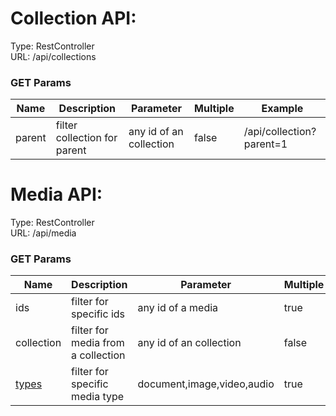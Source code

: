 Collection API:
===============

Type: RestController  
URL: /api/collections

### GET Params
|Name|Description|Parameter|Multiple|Example|
|---|---|---|---|---|
|parent|filter collection for parent|any id of an collection|false|/api/collection?parent=1|



Media API:
===========

Type: RestController  
URL: /api/media

### GET Params
|Name|Description|Parameter|Multiple|Example|
|---|---|---|---|---|
|ids|filter for specific ids|any id of a media|true|/api/media?ids=1,3,4|
|collection|filter for media from a collection|any id of an collection|false|/api/media?collection=1|
|[types](DET-508-MediaTypes.md)|filter for specific media type|document,image,video,audio|true|/api/media?types=image,video|
